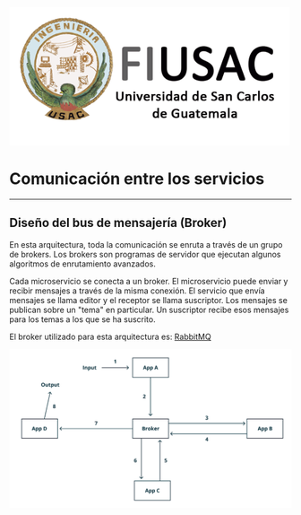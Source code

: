 ![Diagrama](../Img/Logo.png)
# Comunicación entre los servicios 

***

## Diseño del bus de mensajería (Broker)
En esta arquitectura, toda la comunicación se enruta a través de un grupo de brokers. Los brokers son programas de servidor que ejecutan algunos algoritmos de enrutamiento avanzados.

Cada microservicio se conecta a un broker. El microservicio puede enviar y recibir mensajes a través de la misma conexión. El servicio que envía mensajes se llama editor y el receptor se llama suscriptor. Los mensajes se publican sobre un "tema" en particular. Un suscriptor recibe esos mensajes para los temas a los que se ha suscrito.

El broker utilizado para esta arquitectura es: [RabbitMQ](https://www.rabbitmq.com/)

![Diagrama](../Img/Broker.jpeg)